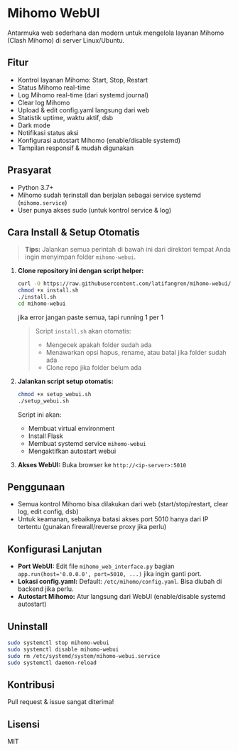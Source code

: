 # Mihomo WebUI

Antarmuka web sederhana dan modern untuk mengelola layanan Mihomo (Clash Mihomo) di server Linux/Ubuntu.

## Fitur
- Kontrol layanan Mihomo: Start, Stop, Restart
- Status Mihomo real-time
- Log Mihomo real-time (dari systemd journal)
- Clear log Mihomo
- Upload & edit config.yaml langsung dari web
- Statistik uptime, waktu aktif, dsb
- Dark mode
- Notifikasi status aksi
- Konfigurasi autostart Mihomo (enable/disable systemd)
- Tampilan responsif & mudah digunakan

## Prasyarat
- Python 3.7+
- Mihomo sudah terinstall dan berjalan sebagai service systemd (`mihomo.service`)
- User punya akses sudo (untuk kontrol service & log)

## Cara Install & Setup Otomatis
> **Tips:** Jalankan semua perintah di bawah ini dari direktori tempat Anda ingin menyimpan folder `mihomo-webui`.

1. **Clone repository ini dengan script helper:**
   ```bash
   curl -O https://raw.githubusercontent.com/latifangren/mihomo-webui/main/install.sh
   chmod +x install.sh
   ./install.sh
   cd mihomo-webui
   ```
   jika error jangan paste semua, tapi running 1 per 1
   > Script `install.sh` akan otomatis:
   > - Mengecek apakah folder sudah ada
   > - Menawarkan opsi hapus, rename, atau batal jika folder sudah ada
   > - Clone repo jika folder belum ada

2. **Jalankan script setup otomatis:**
   ```bash
   chmod +x setup_webui.sh
   ./setup_webui.sh
   ```
   Script ini akan:
   - Membuat virtual environment
   - Install Flask
   - Membuat systemd service `mihomo-webui`
   - Mengaktifkan autostart webui

3. **Akses WebUI:**
   Buka browser ke `http://<ip-server>:5010`

## Penggunaan
- Semua kontrol Mihomo bisa dilakukan dari web (start/stop/restart, clear log, edit config, dsb)
- Untuk keamanan, sebaiknya batasi akses port 5010 hanya dari IP tertentu (gunakan firewall/reverse proxy jika perlu)

## Konfigurasi Lanjutan
- **Port WebUI:**
  Edit file `mihomo_web_interface.py` bagian `app.run(host='0.0.0.0', port=5010, ...)` jika ingin ganti port.
- **Lokasi config.yaml:**
  Default: `/etc/mihomo/config.yaml`. Bisa diubah di backend jika perlu.
- **Autostart Mihomo:**
  Atur langsung dari WebUI (enable/disable systemd autostart)

## Uninstall
```bash
sudo systemctl stop mihomo-webui
sudo systemctl disable mihomo-webui
sudo rm /etc/systemd/system/mihomo-webui.service
sudo systemctl daemon-reload
```

## Kontribusi
Pull request & issue sangat diterima!

## Lisensi
MIT 